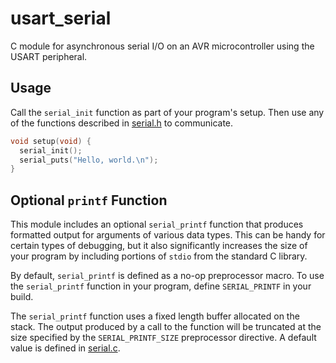 usart_serial
============

C module for asynchronous serial I/O on an AVR microcontroller using the USART peripheral.

Usage
-----

Call the `serial_init` function as part of your program's setup. Then use any of the functions
described in [serial.h](serial.h) to communicate.

```c
void setup(void) {
  serial_init();
  serial_puts("Hello, world.\n");
}
```

Optional `printf` Function
--------------------------

This module includes an optional `serial_printf` function that produces formatted output for
arguments of various data types. This can be handy for certain types of debugging, but it also
significantly increases the size of your program by including portions of `stdio` from the 
standard C library.

By default, `serial_printf` is defined as a no-op preprocessor macro. To use the 
`serial_printf` function in your program, define `SERIAL_PRINTF` in your build. 

The `serial_printf` function uses a fixed length buffer allocated on the stack. The output
produced by a call to the function will be truncated at the size specified by 
the `SERIAL_PRINTF_SIZE` preprocessor directive. A default value is defined in [serial.c](serial.c).